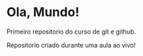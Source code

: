 # Ola, Mundo!
Primeiro repositorio do curso de git e github.

Repositorio criado durante uma aula ao vivo!

